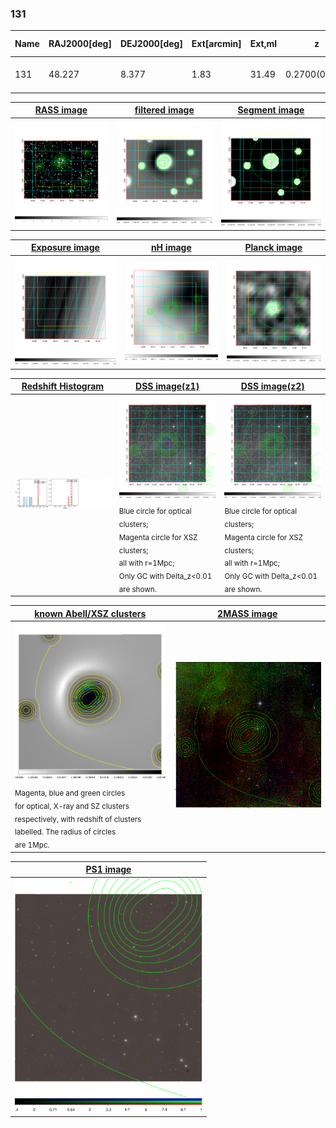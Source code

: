 <div STYLE="page-break-after: always;"></div>

### 131

|Name|RAJ2000[deg]|DEJ2000[deg] |Ext[arcmin]| Ext,ml | z | z_src| C|GC(XSZ,Delta_z<0.01)| GC(OPT,Delta_z<0.01)|GC| R_sig[arcmin] | R500[arcmin] | R500[Mpc]| CRsig[c/s] | CR500[c/s] |L500[1E44 erg/s]|F500[1E-12 erg/s/cm^2]| M500[1E14 Msun]|Tx[keV]|Cnt_sig|Beta|Rc[arcmin]|Comment|Alias|
|---|---|---|---|---|---|------|---|--------|---------|----------|---|---|---|---|---|---|---|---|---|---|---|---|---|---|
|131| 48.227| 8.377| 1.83| 31.49| 0.2700(0.000)| z_xsz| B| PSZ2| N| N, PSZ2, Tar| 4.412| 4.959| 1.230| 0.123(0.033)| 0.126(0.034)| 4.978(0.298)| 2.198(0.132)| 6.97(0.19)| 7.76(0.14)| 34.8| 0.940(-0.076+0.043)| 3.987(-0.456+0.423)| -| k177|

|[RASS image](../image/131/131_img.pdf)|[filtered image](../image/131/131_fil.pdf)|[Segment image](../image/131/131_seg.pdf)|
|-------------------|--------------------|-------------------|
| <img src="../image/131/131_img.png" width="300">  | <img src="../image/131/131_fil.png" width="300">   | <img src="../image/131/131_seg.png" width="300">  |

|[Exposure image](../image/131/131_mex.pdf)| [nH image](../image/131/131_nh.pdf)| [Planck image](../image/131/131_p.pdf)|
|-------------------|--------------------|-------------------|
|<img src="../image/131/131_mex.png" width="300">   | <img src="../image/131/131_nh.png" width="300">    | <img src="../image/131/131_p.png" width="300"> |

|[Redshift Histogram](../image/131/131_zg.pdf) | [DSS image(z1)](../image/131/131_dss_z1.pdf)      |  [DSS image(z2)](../image/131/131_dss_z2.pdf)    |
|-------------------|--------------------|-------------------|
|<img src="../image/131/131_zg.png" width="300"> |<img src="../image/131/131_dss_z1.png" width="300"> <sub><br>Blue circle for optical clusters; <br>Magenta circle for XSZ clusters; <br>all with r=1Mpc; <br>Only GC with Delta_z<0.01 are shown. </sub>| <img src="../image/131/131_dss_z2.png" width="300"><sub><br>Blue circle for optical clusters; <br>Magenta circle for XSZ clusters; <br>all with r=1Mpc; <br>Only GC with Delta_z<0.01 are shown. </sub> |

|[known Abell/XSZ clusters](../image/131/131_gc.pdf) | [2MASS image](../image/131/131_2mass.pdf)      |
|-------------------|-------------------|
|<img src=../image/131/131_gc.png width="300"> <br><sub>Magenta, blue and green circles <br>for optical, X-ray and SZ clusters <br>respectively, with redshift of clusters <br>labelled. The radius of circles <br>are 1Mpc.</sub>|<img src="../image/131/131_2mass.png" width="300">  |

|[PS1 image](../image/131/131_ps1.pdf)            |
|-------------------|
| <img src="../image/131/131_ps1.pdf" width="300">  |
